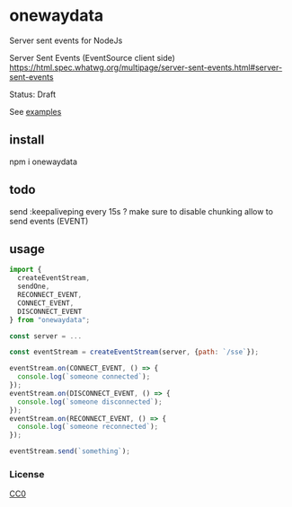 # onewaydata

Server sent events for NodeJs

Server Sent Events (EventSource client side)
https://html.spec.whatwg.org/multipage/server-sent-events.html#server-sent-events

Status: Draft

See [examples](./examples)

## install

npm i onewaydata

## todo

send :keepaliveping every 15s ?
make sure to disable chunking
allow to send events (EVENT)

## usage

```js
import {
  createEventStream,
  sendOne,
  RECONNECT_EVENT,
  CONNECT_EVENT,
  DISCONNECT_EVENT
} from "onewaydata";

const server = ...

const eventStream = createEventStream(server, {path: `/sse`});

eventStream.on(CONNECT_EVENT, () => {
  console.log(`someone connected`);
});
eventStream.on(DISCONNECT_EVENT, () => {
  console.log(`someone disconnected`);
});
eventStream.on(RECONNECT_EVENT, () => {
  console.log(`someone reconnected`);
});

eventStream.send(`something`);
```


### License

[CC0](./license.txt)